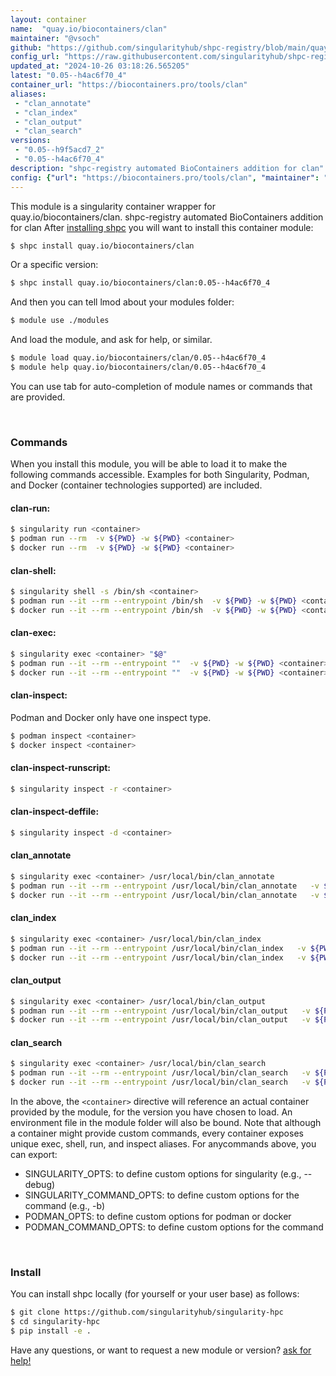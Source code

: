 ```yaml
---
layout: container
name:  "quay.io/biocontainers/clan"
maintainer: "@vsoch"
github: "https://github.com/singularityhub/shpc-registry/blob/main/quay.io/biocontainers/clan/container.yaml"
config_url: "https://raw.githubusercontent.com/singularityhub/shpc-registry/main/quay.io/biocontainers/clan/container.yaml"
updated_at: "2024-10-26 03:18:26.565205"
latest: "0.05--h4ac6f70_4"
container_url: "https://biocontainers.pro/tools/clan"
aliases:
 - "clan_annotate"
 - "clan_index"
 - "clan_output"
 - "clan_search"
versions:
 - "0.05--h9f5acd7_2"
 - "0.05--h4ac6f70_4"
description: "shpc-registry automated BioContainers addition for clan"
config: {"url": "https://biocontainers.pro/tools/clan", "maintainer": "@vsoch", "description": "shpc-registry automated BioContainers addition for clan", "latest": {"0.05--h4ac6f70_4": "sha256:1c13b1248732bb57e41352e987514c0d11fd3a0da9f0b912a60d20e159dc462e"}, "tags": {"0.05--h9f5acd7_2": "sha256:c21ca23fea4efb0f2fdd1153236ae4e763e4c75e37f048182f296e6de1da4370", "0.05--h4ac6f70_4": "sha256:1c13b1248732bb57e41352e987514c0d11fd3a0da9f0b912a60d20e159dc462e"}, "docker": "quay.io/biocontainers/clan", "aliases": {"clan_annotate": "/usr/local/bin/clan_annotate", "clan_index": "/usr/local/bin/clan_index", "clan_output": "/usr/local/bin/clan_output", "clan_search": "/usr/local/bin/clan_search"}}
---
```


This module is a singularity container wrapper for quay.io/biocontainers/clan.
shpc-registry automated BioContainers addition for clan
After [installing shpc](#install) you will want to install this container module:


```bash
$ shpc install quay.io/biocontainers/clan
```

Or a specific version:

```bash
$ shpc install quay.io/biocontainers/clan:0.05--h4ac6f70_4
```

And then you can tell lmod about your modules folder:

```bash
$ module use ./modules
```

And load the module, and ask for help, or similar.

```bash
$ module load quay.io/biocontainers/clan/0.05--h4ac6f70_4
$ module help quay.io/biocontainers/clan/0.05--h4ac6f70_4
```

You can use tab for auto-completion of module names or commands that are provided.

<br>

### Commands

When you install this module, you will be able to load it to make the following commands accessible.
Examples for both Singularity, Podman, and Docker (container technologies supported) are included.

#### clan-run:

```bash
$ singularity run <container>
$ podman run --rm  -v ${PWD} -w ${PWD} <container>
$ docker run --rm  -v ${PWD} -w ${PWD} <container>
```

#### clan-shell:

```bash
$ singularity shell -s /bin/sh <container>
$ podman run --it --rm --entrypoint /bin/sh  -v ${PWD} -w ${PWD} <container>
$ docker run --it --rm --entrypoint /bin/sh  -v ${PWD} -w ${PWD} <container>
```

#### clan-exec:

```bash
$ singularity exec <container> "$@"
$ podman run --it --rm --entrypoint ""  -v ${PWD} -w ${PWD} <container> "$@"
$ docker run --it --rm --entrypoint ""  -v ${PWD} -w ${PWD} <container> "$@"
```

#### clan-inspect:

Podman and Docker only have one inspect type.

```bash
$ podman inspect <container>
$ docker inspect <container>
```

#### clan-inspect-runscript:

```bash
$ singularity inspect -r <container>
```

#### clan-inspect-deffile:

```bash
$ singularity inspect -d <container>
```


#### clan_annotate

```bash
$ singularity exec <container> /usr/local/bin/clan_annotate
$ podman run --it --rm --entrypoint /usr/local/bin/clan_annotate   -v ${PWD} -w ${PWD} <container> -c " $@"
$ docker run --it --rm --entrypoint /usr/local/bin/clan_annotate   -v ${PWD} -w ${PWD} <container> -c " $@"
```


#### clan_index

```bash
$ singularity exec <container> /usr/local/bin/clan_index
$ podman run --it --rm --entrypoint /usr/local/bin/clan_index   -v ${PWD} -w ${PWD} <container> -c " $@"
$ docker run --it --rm --entrypoint /usr/local/bin/clan_index   -v ${PWD} -w ${PWD} <container> -c " $@"
```


#### clan_output

```bash
$ singularity exec <container> /usr/local/bin/clan_output
$ podman run --it --rm --entrypoint /usr/local/bin/clan_output   -v ${PWD} -w ${PWD} <container> -c " $@"
$ docker run --it --rm --entrypoint /usr/local/bin/clan_output   -v ${PWD} -w ${PWD} <container> -c " $@"
```


#### clan_search

```bash
$ singularity exec <container> /usr/local/bin/clan_search
$ podman run --it --rm --entrypoint /usr/local/bin/clan_search   -v ${PWD} -w ${PWD} <container> -c " $@"
$ docker run --it --rm --entrypoint /usr/local/bin/clan_search   -v ${PWD} -w ${PWD} <container> -c " $@"
```



In the above, the `<container>` directive will reference an actual container provided
by the module, for the version you have chosen to load. An environment file in the
module folder will also be bound. Note that although a container
might provide custom commands, every container exposes unique exec, shell, run, and
inspect aliases. For anycommands above, you can export:

 - SINGULARITY_OPTS: to define custom options for singularity (e.g., --debug)
 - SINGULARITY_COMMAND_OPTS: to define custom options for the command (e.g., -b)
 - PODMAN_OPTS: to define custom options for podman or docker
 - PODMAN_COMMAND_OPTS: to define custom options for the command

<br>

### Install

You can install shpc locally (for yourself or your user base) as follows:

```bash
$ git clone https://github.com/singularityhub/singularity-hpc
$ cd singularity-hpc
$ pip install -e .
```

Have any questions, or want to request a new module or version? [ask for help!](https://github.com/singularityhub/singularity-hpc/issues)